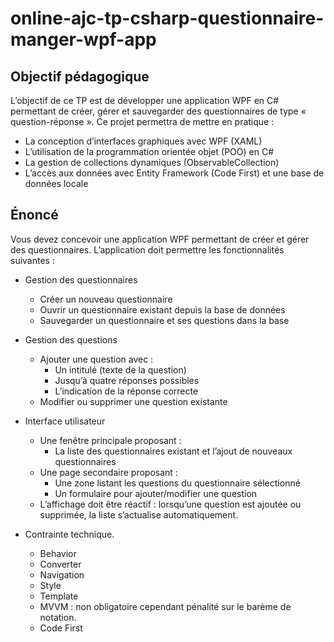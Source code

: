 # online-ajc-tp-csharp-questionnaire-manger-wpf-app

## Objectif pédagogique
L’objectif de ce TP est de développer une application WPF en C# permettant de créer, gérer et sauvegarder des questionnaires de type « question-réponse ». Ce projet permettra de mettre en pratique :
- La conception d’interfaces graphiques avec WPF (XAML)
- L’utilisation de la programmation orientée objet (POO) en C#
- La gestion de collections dynamiques (ObservableCollection)
- L’accès aux données avec Entity Framework (Code First) et une base de données locale

## Énoncé
Vous devez concevoir une application WPF permettant de créer et gérer des questionnaires. L’application doit permettre les fonctionnalités suivantes :
- Gestion des questionnaires
  - Créer un nouveau questionnaire
  - Ouvrir un questionnaire existant depuis la base de données
  - Sauvegarder un questionnaire et ses questions dans la base

- Gestion des questions
  - Ajouter une question avec :
    - Un intitulé (texte de la question)
    - Jusqu’à quatre réponses possibles
    - L’indication de la réponse correcte
  - Modifier ou supprimer une question existante
    
- Interface utilisateur
  - Une fenêtre principale proposant :
    - La liste des questionnaires existant et l’ajout de nouveaux questionnaires
  - Une page secondaire proposant :
    - Une zone listant les questions du questionnaire sélectionné
    - Un formulaire pour ajouter/modifier une question
  - L’affichage doit être réactif : lorsqu’une question est ajoutée ou supprimée, la liste s’actualise automatiquement.
    
- Contrainte technique.
  - Behavior
  - Converter
  - Navigation
  - Style
  - Template
  - MVVM : non obligatoire cependant pénalité sur le barème de notation.
  - Code First

